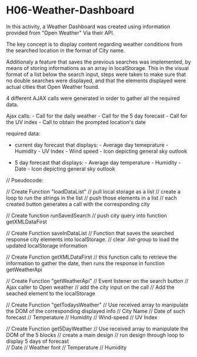 # H06-Weather-Dashboard

In this activity, a Weather Dashboard was created using information provided from "Open Weather" Via their API.

The key concept is to display content regarding weather conditions from the searched location in the format of City name.

Additionaly a feature that saves the previous searches was implemented, by means of storing informations as an array in localStorage. This in the visual format of a list below the search input, steps were taken to make sure that no double searches were displayed, and that the elements displayed were actual cities that Open Weather found.

4 different AJAX calls were generated in order to gather all the required data.

Ajax calls:
        - Call for the daily weather
        - Call for the 5 day forecast
        - Call for the UV index
        - Call to obtain the prompted location's date

required data:

- current day forecast that displays:
        - Average day temeprature
        - Humidity
        - UV Index
        - Wind speed
        - Icon depicting general sky outlook

- 5 day forecast that displays:
        - Average day temperature
        - Humidity
        - Date
        - Icon depicting general sky outlook



// Pseudocode: 

//      Create Function "loadDataList"
// pull local storage as a list 
// create a loop to run the strings in the list
// push those elements in a list
// each created button generates a call with the corresponding city


//      Create function runSavedSearch
// push city query into function getXMLDataFirst


// Create Function saveInDataList
// Function that saves the searched response city elements into localStorage.
// clear .list-group to load the updated localStorage information


// Create Function getXMLDataFirst
// this function calls to retrieve the information to gather the date, then runs the response in function getWeatherApi


//      Create Function "getWeatherApi"
// Event listener on the search button
// Ajax caller to Open weather
// add the city input on the call
// Add the seached element to the localStorage


//      Create Function "getTodaysWeather" 
// Use received array to manipulate the DOM of the corresponding displayed info
// City Name
// Date of such forecast
// Temperature
// Humidity
// Wind-speed
// UV Index


//      Create Function get5DayWeather
// Use received array to manipulate the DOM of the 5 blocks
// create a main design
// run design through loop to display 5 days of forecast  
// Date
// Weather font
// Temperature
// Humidity
